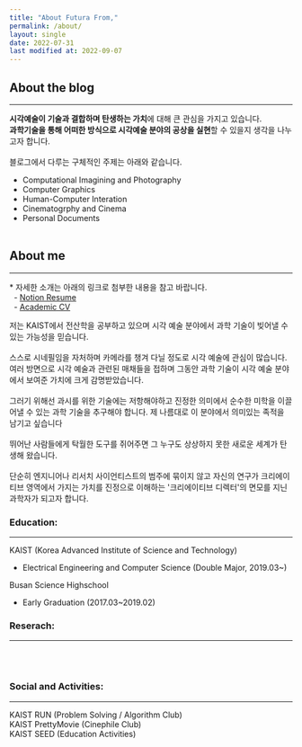 ```yaml
---
title: "About Futura From,"
permalink: /about/
layout: single
date: 2022-07-31
last modified at: 2022-09-07
---
```


## About the blog 
---
**시각예술이 기술과 결합하며 탄생하는 가치**에 대해 큰  관심을 가지고 있습니다.  
**과학기술을 통해 어떠한 방식으로 시각예술 분야의 공상을 실현**할 수 있을지 생각을 나누고자 합니다.<br><br>
블로그에서 다루는 구체적인 주제는 아래와 같습니다. 
- Computational Imagining and Photography 
- Computer Graphics
- Human-Computer Interation 
- Cinematogrphy and Cinema 
- Personal Documents 
<br><br>

## About me 
---
\* 자세한 소개는 아래의 링크로 첨부한 내용을 참고 바랍니다.
<br>
&nbsp;&nbsp;- [Notion Resume ](https://www.google.com)<br>
&nbsp;&nbsp;- [Academic CV](https:/www.google.com)

저는 KAIST에서 전산학을 공부하고 있으며 시각 예술 분야에서 과학 기술이 빚어낼 수 있는 가능성을 믿습니다. <br><br>스스로 시네필임을 자처하며 카메라를 챙겨 다닐 정도로 시각 예술에 관심이 많습니다. 여러 방면으로 시각 예술과 관련된 매채들을 접하며 그동안 과학 기술이 시각 예술 분야에서 보여준 가치에 크게 감명받았습니다. 
<br><br> 그러기 위해선 과시를 위한 기술에는 저항해야하고 진정한 의미에서 순수한 미학을 이끌어낼 수 있는 과학 기술을 추구해야 합니다. 제 나름대로 이 분야에서 의미있는 족적을 남기고 싶습니다<br><br>
뛰어난 사람들에게 탁월한 도구를 쥐어주면 그 누구도 상상하지 못한 새로운 세계가 탄생해 왔습니다. <br><br>단순히 엔지니어나 리서치 사이언티스트의 범주에 묶이지 않고 자신의 연구가 크리에이티브 영역에서 가지는 가치를 진정으로 이해하는 '크리에이티브 디렉터'의 면모를 지닌 과학자가 되고자 합니다.<br>
### Education: 
---
 KAIST (Korea Advanced Institute of Science and Technology)
- Electrical Engineering and Computer Science (Double Major, 2019.03~)

 Busan Science Highschool 
- Early Graduation (2017.03~2019.02)

### Reserach: 
---
<br><br>
### Social and Activities:
---
KAIST RUN (Problem Solving / Algorithm Club)<br>
KAIST PrettyMovie (Cinephile Club)<br>
KAIST SEED (Education Activities)
